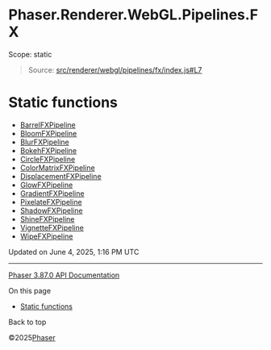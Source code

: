 # Phaser.Renderer.WebGL.Pipelines.FX

Scope:
static

> Source: [src/renderer/webgl/pipelines/fx/index.js#L7](https://github.com/phaserjs/phaser/blob/v3.87.0/src/renderer/webgl/pipelines/fx/index.js#L7)

# Static functions

* [BarrelFXPipeline](../class/renderer-webgl-pipelines-fx-barrelfxpipeline.md)
* [BloomFXPipeline](../class/renderer-webgl-pipelines-fx-bloomfxpipeline.md)
* [BlurFXPipeline](../class/renderer-webgl-pipelines-fx-blurfxpipeline.md)
* [BokehFXPipeline](../class/renderer-webgl-pipelines-fx-bokehfxpipeline.md)
* [CircleFXPipeline](../class/renderer-webgl-pipelines-fx-circlefxpipeline.md)
* [ColorMatrixFXPipeline](../class/renderer-webgl-pipelines-fx-colormatrixfxpipeline.md)
* [DisplacementFXPipeline](../class/renderer-webgl-pipelines-fx-displacementfxpipeline.md)
* [GlowFXPipeline](../class/renderer-webgl-pipelines-fx-glowfxpipeline.md)
* [GradientFXPipeline](../class/renderer-webgl-pipelines-fx-gradientfxpipeline.md)
* [PixelateFXPipeline](../class/renderer-webgl-pipelines-fx-pixelatefxpipeline.md)
* [ShadowFXPipeline](../class/renderer-webgl-pipelines-fx-shadowfxpipeline.md)
* [ShineFXPipeline](../class/renderer-webgl-pipelines-fx-shinefxpipeline.md)
* [VignetteFXPipeline](../class/renderer-webgl-pipelines-fx-vignettefxpipeline.md)
* [WipeFXPipeline](../class/renderer-webgl-pipelines-fx-wipefxpipeline.md)

Updated on June 4, 2025, 1:16 PM UTC

---

[Phaser 3.87.0 API Documentation](../../index.md)

On this page

* [Static functions](#static-functions)

Back to top

©2025[Phaser](https://docs.phaser.io)